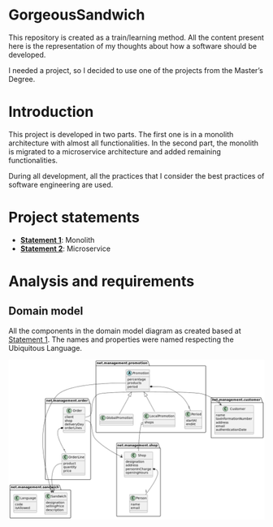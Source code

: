 # GorgeousSandwich

This repository is created as a train/learning method. All the content present here is the representation of my thoughts
about how a software should be developed.

I needed a project, so I decided to use one of the projects from the Master’s Degree.

# Introduction

This project is developed in two parts. The first one is in a monolith architecture with almost all functionalities. In
the second part, the monolith is migrated to a microservice architecture and added remaining functionalities.

During all development, all the practices that I consider the best practices of software engineering are used.

# Project statements

* [**Statement 1**](docs/statements/statement_1.md): Monolith
* [**Statement 2**](docs/statements/statement_2.md): Microservice

# Analysis and requirements

## Domain model

All the components in the domain model diagram as created based at [Statement 1](docs/statements/statement_1.md#21-more-possible-architectural-drivers). The
names and properties were named respecting the Ubiquitous Language.

![domain_model.png](docs%2Fimgs%2Fdomain_model.png)